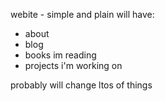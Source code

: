 webite - 
simple and plain
will have: 
- about
- blog
- books im reading
- projects i'm working on

probably will change ltos of things
